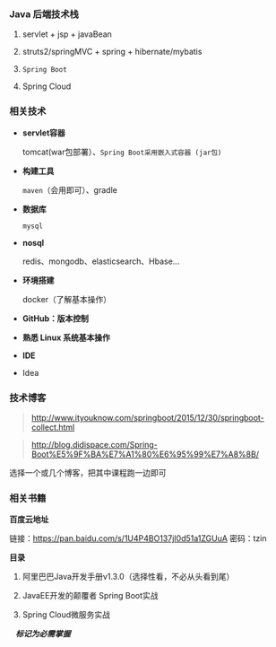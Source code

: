 ### Java 后端技术栈

1. servlet + jsp + javaBean 

2. struts2/springMVC  + spring + hibernate/mybatis 
3. ```Spring Boot```
4. Spring Cloud 



### 相关技术
- **servlet容器**

  tomcat(war包部署）、```Spring Boot采用嵌入式容器 (jar包)```

- **构建工具**

  ```maven```（会用即可）、gradle

- **数据库**

  ```mysql```

- **nosql**

  redis、mongodb、elasticsearch、Hbase...

- **环境搭建**

  docker（了解基本操作）

- **GitHub：版本控制**

- **熟悉 Linux 系统基本操作**

- **IDE**
- Idea


 

### 技术博客

> http://www.ityouknow.com/springboot/2015/12/30/springboot-collect.html

> http://blog.didispace.com/Spring-Boot%E5%9F%BA%E7%A1%80%E6%95%99%E7%A8%8B/


选择一个或几个博客，把其中课程跑一边即可



### 相关书籍

**百度云地址**

链接：https://pan.baidu.com/s/1U4P4BO137jI0d51a1ZGUuA 密码：tzin

**目录**

1. 
   阿里巴巴Java开发手册v1.3.0（选择性看，不必从头看到尾）

2. JavaEE开发的颠覆者 Spring Boot实战 
3. Spring Cloud微服务实战 

 

``` ```  ***标记为必需掌握***


